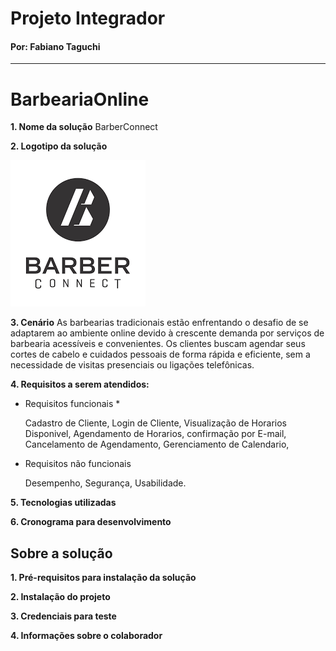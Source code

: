 # Projeto Integrador
#### Por: Fabiano Taguchi
__________________________

# BarbeariaOnline

**1. Nome da solução**
BarberConnect

**2. Logotipo da solução**

<img src="BarberConnet.png">
   
**3. Cenário**
As barbearias tradicionais estão enfrentando o desafio de se adaptarem ao ambiente online devido à crescente demanda por serviços de barbearia acessíveis e convenientes. Os clientes buscam agendar seus cortes de cabelo e cuidados pessoais de forma rápida e eficiente, sem a necessidade de visitas presenciais ou ligações telefônicas.

**4. Requisitos a serem atendidos:**
* Requisitos funcionais *

  Cadastro de Cliente,
  Login de Cliente,
  Visualização de Horarios Disponivel,
  Agendamento de Horarios,
  confirmação por E-mail,
  Cancelamento de Agendamento,
  Gerenciamento de Calendario,
  
  
* Requisitos não funcionais

  Desempenho,
  Segurança,
  Usabilidade.
  
**5. Tecnologias utilizadas**

**6. Cronograma para desenvolvimento**


## Sobre a solução
**1. Pré-requisitos para instalação da solução**

**2. Instalação do projeto**

**3. Credenciais para teste**

**4. Informações sobre o colaborador**

